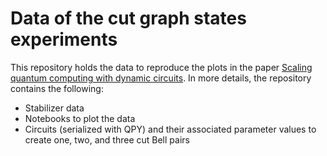 # Data of the cut graph states experiments
This repository holds the data to reproduce the plots in the paper [Scaling quantum computing with dynamic circuits](https://arxiv.org/abs/2402.17833).
In more details, the repository contains the following:

* Stabilizer data
* Notebooks to plot the data
* Circuits (serialized with QPY) and their associated parameter values to create one, two, and three cut Bell pairs
